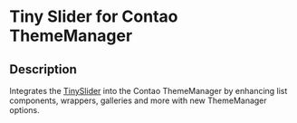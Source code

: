# Tiny Slider for Contao ThemeManager

## Description
Integrates the [TinySlider](https://github.com/ganlanyuan/tiny-slider) into the Contao ThemeManager by enhancing list components, wrappers, galleries and more
with new ThemeManager options.
